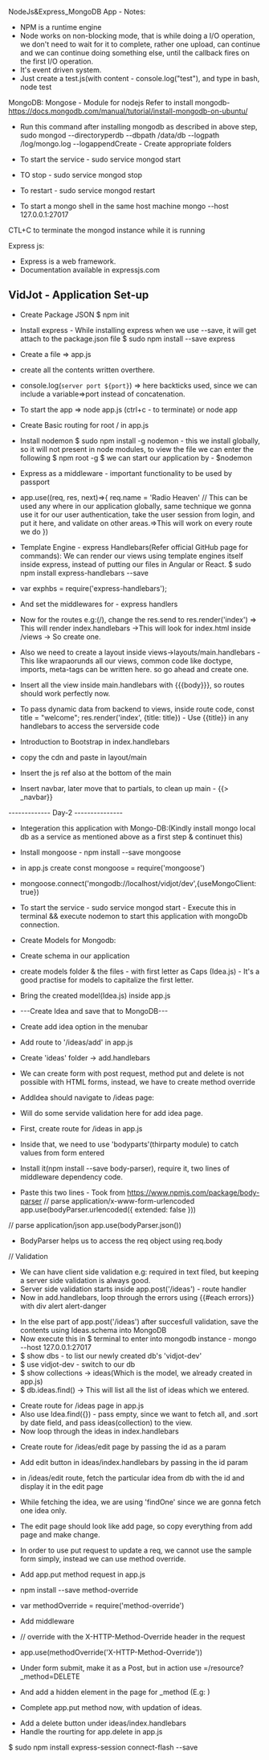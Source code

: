 NodeJs&Express_MongoDB App - Notes:

* NPM is a runtime engine
* Node works on non-blocking mode, that is while doing a I/O operation, we don't need to wait for it to complete, rather one upload, can continue and we can continue doing something else, until the callback fires on the first I/O operation.
* It's event driven system.
* Just create a test.js(with content - console.log("test"), and type in bash, node test

MongoDB:
Mongose - Module for nodejs
Refer to install mongodb- https://docs.mongodb.com/manual/tutorial/install-mongodb-on-ubuntu/
* Run this command after installing mongodb as described in above step, sudo mongod --directoryperdb --dbpath /data/db --logpath /log/mongo.log --logappendCreate - Create appropriate folders

* To start the service - sudo service mongod start
* TO stop - sudo service mongod stop
* To restart - sudo service mongod restart

* To start a mongo shell in the same host machine
mongo --host 127.0.0.1:27017

CTL+C to terminate the mongod instance while it is running



Express js:
* Express is a web framework.
* Documentation available in expressjs.com

VidJot - Application Set-up
---------------------------
* Create Package JSON
$ npm init

* Install express - While installing express when we use --save, it will get attach to the package.json file
$ sudo npm install --save express

* Create a file => app.js
* create all the contents written overthere.
* console.log(`server port ${port}`) => here backticks used, since we can include a variable=>port instead of concatenation.
* To start the app => node app.js (ctrl+c - to terminate) or node app

* Create Basic routing for root / in app.js

* Install nodemon
$ sudo npm install -g nodemon - this we install globally, so it will not present in node modules, to view the file we can enter the following
$ npm root -g
$ we can start our application by - $nodemon

* Express as a middleware - important functionality to be used by passport
* app.use((req, res, next)=>{
  req.name = 'Radio Heaven' // This can be used any where in our application globally, same technique we gonna use it for our user authentication, take the user session from login, and put it here, and validate on other areas.=>This will work on every route we do
})

* Template Engine - express Handlebars(Refer official GitHub page for commands): We can render our views using template engines itself inside express, instead of putting our files in Angular or React.
$ sudo npm install express-handlebars --save 
* var exphbs  = require('express-handlebars');
* And set the middlewares for -  express handlers
* Now for the routes e.g:(/), change the res.send to res.render('index') => This will render index.handlebars ->This will look for index.html inside /views -> So create one.
* Also we need to create a layout inside views->layouts/main.handlebars - This like wrapaorunds all our views, common code like doctype, imports, meta-tags can be written here. so go ahead and create one.
* Insert all the view inside main.handlebars with {{{body}}}, so routes should work perfectly now.
* To pass dynamic data from backend to views, inside route code, const title = "welcome"; res.render('index', {title: title}) - Use {{title}} in any handlebars to access the serverside code


* Introduction to Bootstrap in index.handlebars
* copy the cdn and paste in layout/main
* Insert the js ref also at the bottom of the main
* Insert navbar, later move that to partials, to clean up main - {{> _navbar}}


------------- Day-2 ---------------
* Integeration this application with Mongo-DB:(Kindly install mongo local db as a service as mentioned above as a first step & continuet this)
* Install mongoose - npm install --save mongoose
* in app.js create const mongoose  = require('mongoose')
* mongoose.connect('mongodb://localhost/vidjot/dev',{useMongoClient: true})
* To start the service - sudo service mongod start - Execute this in terminal && execute nodemon to start this application with mongoDb connection.

* Create Models for Mongodb:
* Create schema in our application
* create models folder & the files - with first letter as Caps (Idea.js) - It's a good practise for models to capitalize the first letter.
* Bring the created model(Idea.js) inside app.js

* ---Create Idea and save that to MongoDB---

* Create add idea option in the menubar
* Add route to '/ideas/add' in app.js
* Create 'ideas' folder -> add.handlebars
* We can create form with post request, method put and delete is not possible with HTML forms, instead, we have to create method override

* AddIdea should navigate to /ideas page:
* Will do some servide validation here for add idea page.
* First, create route for /ideas in app.js
* Inside that, we need to use 'bodyparts'(thirparty module) to catch values from form entered
* Install it(npm install --save body-parser), require it, two lines of middleware dependency code.
* Paste this two lines - Took from https://www.npmjs.com/package/body-parser
// parse application/x-www-form-urlencoded
app.use(bodyParser.urlencoded({ extended: false }))
 
// parse application/json
app.use(bodyParser.json())
* BodyParser helps us to access the req object using req.body

// Validation
* We can have client side validation e.g: required in text filed, but keeping a server side validation is always good.
* Server side validation starts inside app.post('/ideas') - route handler
* Now in add.handlebars, loop through the errors using {{#each errors}} with div alert alert-danger

<!-- Save values into MongoDB from /ideas/add form -->
* In  the else part of app.post('/ideas') after succesfull validation, save the contents using Ideas.schema into MongoDB
* Now execute this in $ terminal to enter into mongodb instance - mongo --host 127.0.0.1:27017
* $ show dbs - to list our newly created db's 'vidjot-dev'
* $ use vidjot-dev - switch to our db
* $ show collections -> ideas(Which is the model, we already created in app.js)
* $ db.ideas.find() -> This will list all the list of ideas which we entered.

<!-- Fetching values from MongoDB -->
* Create route for /ideas page in app.js
* Also use Idea.find({}) - pass empty, since we want to fetch all, and .sort by date field, and pass ideas(collection) to the view.
* Now loop through the ideas in index.handlebars

<!-- Edit the ideas & Delete -- Here we are going to use put & delete method, so we have to use Method override to make it work in the simple form-->

* Create route for /ideas/edit page by passing the id as a param
* Add edit button in ideas/index.handlebars by passing in the id param
* in /ideas/edit route, fetch the particular idea from db with the id and display it in the edit page
* While fetching the idea, we are using 'findOne' since we are gonna fetch one idea only.
* The edit page should look like add page, so copy everything from add page and make change.

* In order to use put request to update a req, we cannot use the sample form simply, instead we can use method override.
* Add app.put method request in app.js
* npm install --save method-override
* var methodOverride = require('method-override')
* Add middleware
* // override with the X-HTTP-Method-Override header in the request
* app.use(methodOverride('X-HTTP-Method-Override'))
* Under form submit, make it as a Post, but in action use =/resource?_method=DELETE
* And add a hidden element in the page for _method (E.g: <input type="hidden" name="_method" value="PUT">)
* Complete app.put method now, with updation of ideas.


<!-- Delete a idea -->

* Add a delete button under ideas/index.handlebars
* Handle the rourting for app.delete in app.js


<!-- Express session handling & Flash message -->
$ sudo npm install express-session connect-flash --save